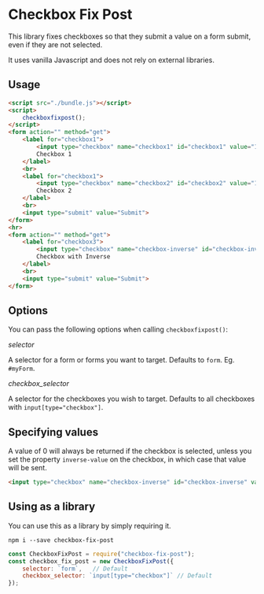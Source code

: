 # Checkbox Fix Post

This library fixes checkboxes so that they submit a value on a form submit, even if they are not selected.

It uses vanilla Javascript and does not rely on external libraries.

## Usage

```html
<script src="./bundle.js"></script>
<script>
    checkboxfixpost();
</script>
<form action="" method="get">
    <label for="checkbox1">
        <input type="checkbox" name="checkbox1" id="checkbox1" value="1">
        Checkbox 1
    </label>
    <br>
    <label for="checkbox1">
        <input type="checkbox" name="checkbox2" id="checkbox2" value="1">
        Checkbox 2
    </label>
    <br>
    <input type="submit" value="Submit">
</form>
<hr>
<form action="" method="get">
    <label for="checkbox3">
        <input type="checkbox" name="checkbox-inverse" id="checkbox-inverse" value="Blah" inverse-value="Yack">
        Checkbox with Inverse
    </label>
    <br>
    <input type="submit" value="Submit">
</form>
```

## Options

You can pass the following options when calling `checkboxfixpost()`:

_selector_

A selector for a form or forms you want to target. Defaults to `form`. Eg. `#myForm`.

_checkbox_selector_

A selector for the checkboxes you wish to target. Defaults to all checkboxes with `input[type="checkbox"]`.

## Specifying values

A value of 0 will always be returned if the checkbox is selected, unless you set the property `inverse-value` on the checkbox, in which case that value will be sent. 
```html
<input type="checkbox" name="checkbox-inverse" id="checkbox-inverse" value="Blah" inverse-value="Yack">
```

## Using as a library

You can use this as a library by simply requiring it.

```
npm i --save checkbox-fix-post
```

```javascript
const CheckboxFixPost = require("checkbox-fix-post");
const checkbox_fix_post = new CheckboxFixPost({
    selector: `form`,   // Default
    checkbox_selector: `input[type="checkbox"]` // Default
});
```